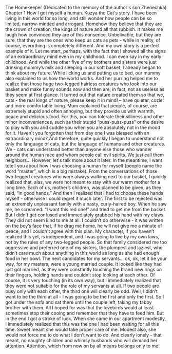  The Homekeeper
(Dedicated to the memory of the author's son Zhenechka)
Chapter 1
How I got myself a human.
Kuzya the Cat's story.
I have been living in this world for so long, and still wonder how people can be so limited, narrow-minded and arrogant. Homehow they believe that they  are the crown of creation, the kings of nature and all that rubbish. It makes me laugh how convinced they are of this nonsence. Unbelivable, but they are sure, that they are the ones who keep us cats as pets - while in reality, of course, everything is completely different. And my own story is a perfect example of it.
Let me start, perhaps, with the fact that I showed all the signs of an extraordinary mind even in my childhood. I can even say in my early childhood. And while the other five of my brothers and sisters were just drinking mummy’s milk and sleeping in our soft basket, I already began to think about my future. While licking us and putting us to bed, our mummy also explained to us how the world works. And her purring helped me to realize that those huge two-legged hairless creatures who  look into our basket and make funny sounds now and then are, in fact, not as useless as they seem at first glance. It turned out that nature created them so that we, cats - the real kings of nature, please keep it in mind! – have quieter, cozier and more comfortable living. Mum explained that people, of course, are extremely stupid and often annoying, but they provide us with warmth, peace and delicious food. For this, you can tolerate their silliness  and other minor inconveniences, such as their stupid “puss-puss-puss” or the desire to play with you and cuddle you when you are absolutely not in the mood for it.
Haven't you forgotten that from day one I was blessed with an extraordinary mind? And therefore, quite quickly I began to understand not only the language of cats, but the language of humans and other creatures. We - cats can understand better than anyone else those who wander around the human race and whom people call evil spirits. We just call them neighbors... However, let's talk more about it later. In the meantime, I want totell you about how I was choosing a human for myself (people name the word “master”, which is a big mistake). From the conversations of those two-legged creatures who were always walking next to our basket, I quickly realized that, alas, we were not meant to stay with our warm mother for a long time. Each of us, mother’s children, was planned to be given, as they said, “in good hands.” And then I realized that I had to choose these hands myself - otherwise I could regret it much later.
The first to be rejected was an extremely unpleasant family with a nasty, curly-haired boy. When he saw me, he screamed: “I want this red one!” and tried to get me from the basket. But I didn't get confused and immediately grabbed his hand with my claws. They did not seem kind to me at all. I couldn’t do otherwise - it was written on the boy’s face that, if he drag me home, he will not give me a minute of peace, and I couldn't agree with this plan. My character, if you haven’t realized this yet, is independent, and I was going to live by my own laws, not by the rules of any two-legged people. So that family considered me too aggressive and preferred one of my sisters, the plumpest and laziest, who didn’t care much about anything in this world as long as she had enough food in her bowl.
The next candidates for my servants... ok, ok, let it be your way, for my masters, were a young married couple. It looked like they had just got married, as they were constantly touching the brand new rings on their fingers, holding hands and couldn’t stop looking at each other. Of course, it is very touching (in its own way), but I immediately realized that they were not suitable for the role of my servants at all. If  two people are busy only with each other, the third one will clearly be odd. Well, I didn’t want to be the third at all - I was going to be the first and only the first. So I got under the sofa and sat there until the couple left, taking my tabby  brother with them. All I hoped for was that the lovebirds would at least sometimes stop their cooing and remember that they have to feed him.
But in the end I got a stroke of luck. When she came in our apartment modestly, I immediately realized that this was the one I had been waiting for all this time. Sweet meant she would take proper care of me. Modest also, she would not force me to do what I don't want to do. And clearly lonely - that meant, no naughty children and whimsy husbands who will demand her attention. Attention, which from now on by all means belongs only to me!
